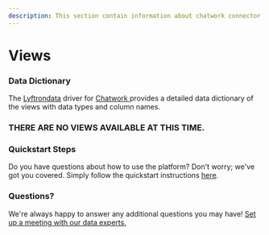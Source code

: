 ```yaml
---
description: This section contain information about chatwork connector views information
---
```


# Views

### Data Dictionary

The [Lyftrondata](https://www.lyftrondata.com/) driver for [Chatwork](https://www.lyftrondata.com/integration/business-analytics/chatwork/)[ ](https://www.lyftrondata.com/integration/chatwork/)provides a detailed data dictionary of the views with data types and column names.

### THERE ARE NO VIEWS AVAILABLE AT THIS TIME.

### Quickstart Steps

Do you have questions about how to use the platform? Don't worry; we've got you covered. Simply follow the quickstart instructions [here](../).

### Questions? <a href="#questions" id="questions"></a>

We're always happy to answer any additional questions you may have! [Set up a meeting with our data experts.](https://www.lyftrondata.com/book-a-meeting/)
